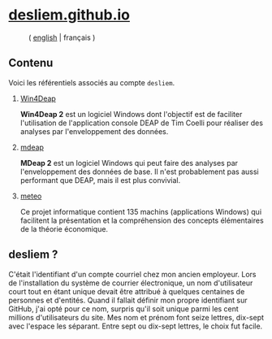 # [desliem.github.io](https://desliem.github.io)

&nbsp;&nbsp;&nbsp;&nbsp;&nbsp;&nbsp;&nbsp;&nbsp;&nbsp;&nbsp;( [english](README_en.md) | français )

## Contenu

Voici les référentiels associés au compte `desliem`.

1. [Win4Deap](https://github.com/desliem/Win4Deap)

    **Win4Deap 2** est un logiciel Windows dont l'objectif est de faciliter l'utilisation de l'application console DEAP de Tim Coelli pour réaliser des analyses par l'enveloppement des données.

1. [mdeap](https://github.com/desliem/mdeap)

   **MDeap 2** est un logiciel Windows qui peut faire des analyses par l'enveloppement des données de base. Il n'est probablement pas aussi performant que DEAP, mais il est plus convivial. 

1. [meteo](https://github.com/desliem/meteo)

   Ce projet informatique contient 135 machins (applications Windows) qui facilitent la présentation et la compréhension des concepts élémentaires de la théorie économique. 
   
## desliem ?

C'était l'identifiant d'un compte courriel chez mon ancien employeur. Lors de l'installation du système de courrier électronique, un nom d'utilisateur court tout en étant unique devait être attribué à quelques centaines de personnes et d'entités. Quand il fallait définir mon propre identifiant sur GitHub, j'ai opté pour ce nom, surpris qu'il soit unique parmi les cent millions d'utilisateurs du site. Mes nom et prénom font seize lettres, dix-sept avec l'espace les séparant. Entre sept ou dix-sept lettres, le choix fut facile.
